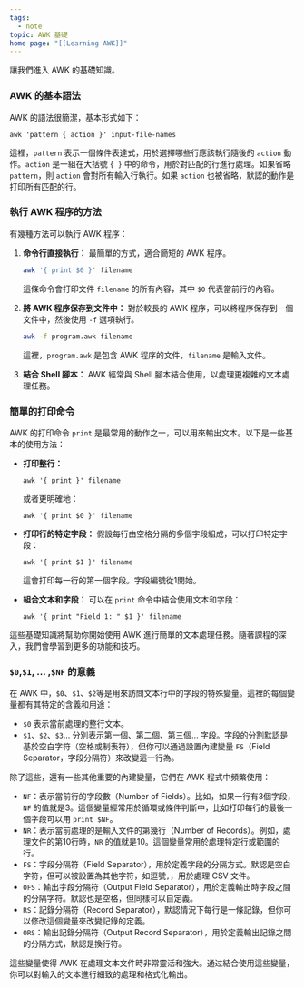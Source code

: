 ```yaml
---
tags:
  - note
topic: AWK 基礎
home page: "[[Learning AWK]]"
---
```

讓我們進入 AWK 的基礎知識。

### AWK 的基本語法

AWK 的語法很簡潔，基本形式如下：

```shell
awk 'pattern { action }' input-file-names
```

這裡，`pattern` 表示一個條件表達式，用於選擇哪些行應該執行隨後的 `action` 動作。`action` 是一組在大括號 `{ }` 中的命令，用於對匹配的行進行處理。如果省略 `pattern`，則 `action` 會對所有輸入行執行。如果 `action` 也被省略，默認的動作是打印所有匹配的行。

### 執行 AWK 程序的方法

有幾種方法可以執行 AWK 程序：

1. **命令行直接執行：** 最簡單的方式，適合簡短的 AWK 程序。
   ```sh
   awk '{ print $0 }' filename
   ```
   這條命令會打印文件 `filename` 的所有內容，其中 `$0` 代表當前行的內容。

2. **將 AWK 程序保存到文件中：** 對於較長的 AWK 程序，可以將程序保存到一個文件中，然後使用 `-f` 選項執行。
   ```sh
   awk -f program.awk filename
   ```
   這裡，`program.awk` 是包含 AWK 程序的文件，`filename` 是輸入文件。

3. **結合 Shell 腳本：** AWK 經常與 Shell 腳本結合使用，以處理更複雜的文本處理任務。

### 簡單的打印命令

AWK 的打印命令 `print` 是最常用的動作之一，可以用來輸出文本。以下是一些基本的使用方法：

- **打印整行：**
  ```shell
  awk '{ print }' filename
  ```
  或者更明確地：
  ```shell
  awk '{ print $0 }' filename
  ```

- **打印行的特定字段：** 假設每行由空格分隔的多個字段組成，可以打印特定字段：
  ```shell
  awk '{ print $1 }' filename
  ```
  這會打印每一行的第一個字段。字段編號從1開始。

- **組合文本和字段：** 可以在 `print` 命令中結合使用文本和字段：
  ```shell
  awk '{ print "Field 1: " $1 }' filename
  ```

這些基礎知識將幫助你開始使用 AWK 進行簡單的文本處理任務。隨著課程的深入，我們會學習到更多的功能和技巧。

### `$0`,`$1`, ... ,`$NF` 的意義

在 AWK 中，`$0`、`$1`、`$2`等是用來訪問文本行中的字段的特殊變量。這裡的每個變量都有其特定的含義和用途：

- `$0` 表示當前處理的整行文本。
- `$1`、`$2`、`$3`... 分別表示第一個、第二個、第三個... 字段。字段的分割默認是基於空白字符（空格或制表符），但你可以通過設置內建變量 `FS`（Field Separator，字段分隔符）來改變這一行為。

除了這些，還有一些其他重要的內建變量，它們在 AWK 程式中頻繁使用：

- `NF`：表示當前行的字段數（Number of Fields）。比如，如果一行有3個字段，`NF` 的值就是3。這個變量經常用於循環或條件判斷中，比如打印每行的最後一個字段可以用 `print $NF`。
- `NR`：表示當前處理的是輸入文件的第幾行（Number of Records）。例如，處理文件的第10行時，`NR` 的值就是10。這個變量常用於處理特定行或範圍的行。
- `FS`：字段分隔符（Field Separator），用於定義字段的分隔方式。默認是空白字符，但可以被設置為其他字符，如逗號`,`，用於處理 CSV 文件。
- `OFS`：輸出字段分隔符（Output Field Separator），用於定義輸出時字段之間的分隔字符。默認也是空格，但同樣可以自定義。
- `RS`：記錄分隔符（Record Separator），默認情況下每行是一條記錄，但你可以修改這個變量來改變記錄的定義。
- `ORS`：輸出記錄分隔符（Output Record Separator），用於定義輸出記錄之間的分隔方式，默認是換行符。

這些變量使得 AWK 在處理文本文件時非常靈活和強大。通过結合使用這些變量，你可以對輸入的文本進行細致的處理和格式化輸出。